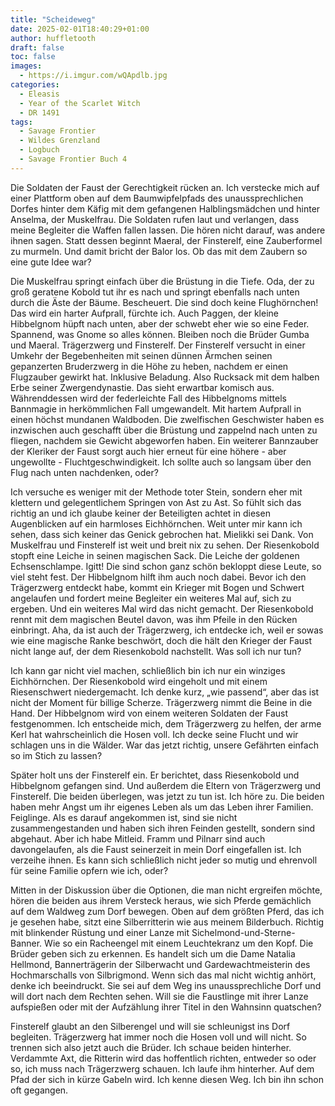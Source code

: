 ```yaml
---
title: "Scheideweg"
date: 2025-02-01T18:40:29+01:00
author: huffletooth
draft: false
toc: false
images:
  - https://i.imgur.com/wQApdlb.jpg
categories:
  - Eleasis
  - Year of the Scarlet Witch
  - DR 1491
tags: 
  - Savage Frontier
  - Wildes Grenzland
  - Logbuch
  - Savage Frontier Buch 4
---
```


Die Soldaten der Faust der Gerechtigkeit rücken an. Ich verstecke mich auf einer Plattform oben auf dem Baumwipfelpfads des unaussprechlichen Dorfes hinter dem Käfig mit dem gefangenen Halblingsmädchen und hinter Anselma, der Muskelfrau. Die Soldaten rufen laut und verlangen, dass meine Begleiter die Waffen fallen lassen. Die hören nicht darauf, was andere ihnen sagen. Statt dessen beginnt Maeral, der Finsterelf, eine Zauberformel zu murmeln. Und damit bricht der Balor los. Ob das mit dem Zaubern so eine gute Idee war?
 
Die Muskelfrau springt einfach über die Brüstung in die Tiefe. Oda, der zu groß geratene Kobold tut ihr es nach und springt ebenfalls nach unten durch die Äste der Bäume. Bescheuert. Die sind doch keine Flughörnchen! Das wird ein harter Aufprall, fürchte ich. Auch Paggen, der kleine Hibbelgnom hüpft nach unten, aber der schwebt eher wie so eine Feder. Spannend, was Gnome so alles können. Bleiben noch die Brüder Gumba und Maeral. Trägerzwerg und Finsterelf. Der Finsterelf versucht in einer Umkehr der Begebenheiten mit seinen dünnen Ärmchen seinen gepanzerten Bruderzwerg in die Höhe zu heben, nachdem er einen Flugzauber gewirkt hat. Inklusive Beladung. Also Rucksack mit dem halben Erbe seiner Zwergendynastie. Das sieht erwartbar komisch aus. Währenddessen wird der federleichte Fall des Hibbelgnoms mittels Bannmagie in herkömmlichen Fall umgewandelt. Mit hartem Aufprall in einen höchst mundanen Waldboden. Die zwelfischen Geschwister haben es inzwischen auch geschafft über die Brüstung und zappelnd nach unten zu fliegen, nachdem sie Gewicht abgeworfen haben. Ein weiterer Bannzauber der Kleriker der Faust sorgt auch hier erneut für eine höhere - aber ungewollte - Fluchtgeschwindigkeit. Ich sollte auch so langsam über den Flug nach unten nachdenken, oder?
 
Ich versuche es weniger mit der Methode toter Stein, sondern eher mit klettern und gelegentlichem Springen von Ast zu Ast. So fühlt sich das richtig an und ich glaube keiner der Beteiligten achtet in diesen Augenblicken auf ein harmloses Eichhörnchen. Weit unter mir kann ich sehen, dass sich keiner das Genick gebrochen hat. Mielikki sei Dank. Von Muskelfrau und Finsterelf ist weit und breit nix zu sehen. Der Riesenkobold stopft eine Leiche in seinen magischen Sack. Die Leiche der goldenen Echsenschlampe. Igitt! Die sind schon ganz schön bekloppt diese Leute, so viel steht fest. Der Hibbelgnom hilft ihm auch noch dabei. Bevor ich den Trägerzwerg entdeckt habe, kommt ein Krieger mit Bogen und Schwert angelaufen und fordert meine Begleiter ein weiteres Mal auf, sich zu ergeben. Und ein weiteres Mal wird das nicht gemacht. Der Riesenkobold rennt mit dem magischen Beutel davon, was ihm Pfeile in den Rücken einbringt. Aha, da ist auch der Trägerzwerg, ich entdecke ich, weil er sowas wie eine magische Ranke beschwört, doch die hält den Krieger der Faust nicht lange auf, der dem Riesenkobold nachstellt. Was soll ich nur tun?
 
Ich kann gar nicht viel machen, schließlich bin ich nur ein winziges Eichhörnchen. Der Riesenkobold wird eingeholt und mit einem Riesenschwert niedergemacht. Ich denke kurz, „wie passend“, aber das ist nicht der Moment für billige Scherze. Trägerzwerg nimmt die Beine in die Hand. Der Hibbelgnom wird von einem weiteren Soldaten der Faust festgenommen. Ich entscheide mich, dem Trägerzwerg zu helfen, der arme Kerl hat wahrscheinlich die Hosen voll. Ich decke seine Flucht und wir schlagen uns in die Wälder. War das jetzt richtig, unsere Gefährten einfach so im Stich zu lassen?
 
Später holt uns der Finsterelf ein. Er berichtet, dass Riesenkobold und Hibbelgnom gefangen sind. Und außerdem die Eltern von Trägerzwerg und Finsterelf. Die beiden überlegen, was jetzt zu tun ist. Ich höre zu. Die beiden haben mehr Angst um ihr eigenes Leben als um das Leben ihrer Familien. Feiglinge. Als es darauf angekommen ist, sind sie nicht zusammengestanden und haben sich ihren Feinden gestellt, sondern sind abgehaut. Aber ich habe Mitleid. Framm und Pilnarr sind auch davongelaufen, als die Faust seinerzeit in mein Dorf eingefallen ist. Ich verzeihe ihnen. Es kann sich schließlich nicht jeder so mutig und ehrenvoll für seine Familie opfern wie ich, oder?
 
Mitten in der Diskussion über die Optionen, die man nicht ergreifen möchte, hören die beiden aus ihrem Versteck heraus, wie sich Pferde gemächlich auf dem Waldweg zum Dorf bewegen. Oben auf dem größten Pferd, das ich je gesehen habe, sitzt eine Silberritterin wie aus meinem Bilderbuch. Richtig mit blinkender Rüstung und einer Lanze mit Sichelmond-und-Sterne-Banner. Wie so ein Racheengel mit einem Leuchtekranz um den Kopf. Die Brüder geben sich zu erkennen. Es handelt sich um die Dame Natalia Hellmond, Bannerträgerin der Silberwacht und Gardewachtmeisterin des Hochmarschalls von Silbrigmond. Wenn sich das mal nicht wichtig anhört, denke ich beeindruckt. Sie sei auf dem Weg ins unaussprechliche Dorf und will dort nach dem Rechten sehen. Will sie die Faustlinge mit ihrer Lanze aufspießen oder mit der Aufzählung ihrer Titel in den Wahnsinn quatschen?
 
Finsterelf glaubt an den Silberengel und will sie schleunigst ins Dorf begleiten. Trägerzwerg hat immer noch die Hosen voll und will nicht. So trennen sich also jetzt auch die Brüder. Ich schaue beiden hinterher. Verdammte Axt, die Ritterin wird das hoffentlich richten, entweder so oder so, ich muss nach Trägerzwerg schauen. Ich laufe ihm hinterher. Auf dem Pfad der sich in kürze Gabeln wird. Ich kenne diesen Weg. Ich bin ihn schon oft gegangen.
